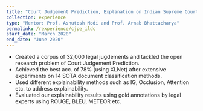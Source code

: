 ```yaml
---
title: "Court Judgement Prediction, Explanation on Indian Supreme Court Cases"
collection: experience
type: "Mentor: Prof. Ashutosh Modi and Prof. Arnab Bhattacharya"
permalink: /rexperience/cjpe_ildc
start_date: "March 2020"
end_date: "June 2020" 
---
```


- Created a corpus of 32,000 legal jugdements and tackled the open research problem of Court Judgement Prediction.
- Achieved the best acc. of 78% (using XLNet) after extensive experiments on 14 SOTA document classification methods.
- Used different explainability methods such as IG, Occlusion, Attention etc. to address explainability.
- Evaluated our explainability results using gold annotations by legal experts using ROUGE, BLEU, METEOR etc.
